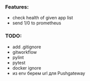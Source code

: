 ### Features:
* check health of given app list 
* send 1/0 to prometheus

### TODO:
* add .gitignore
* gitworkflow
* pylint
* pytest
* docker ignore
* из env берем url для Pushgateway
